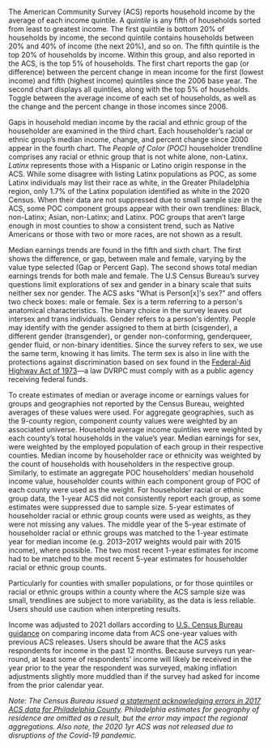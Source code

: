 The American Community Survey (ACS) reports household income by the average of each income quintile. A _quintile_ is any fifth of households sorted from least to greatest income. The first quintile is bottom 20% of households by income, the second quintile contains households between 20% and 40% of income (the next 20%), and so on. The fifth quintile is the top 20% of households by income. Within this group, and also reported in the ACS, is the top 5% of households. The first chart reports the gap (or difference) between the percent change in mean income for the first (lowest income) and fifth (highest income) quintiles since the 2006 base year. The second chart displays all quintiles, along with the top 5% of households. Toggle between the average income of each set of households, as well as the change and the percent change in those incomes since 2006. 

Gaps in household median income by the racial and ethnic group of the householder are examined in the third chart. Each householder’s racial or ethnic group’s median income, change, and percent change since 2000 appear in the fourth chart. The _People of Color (POC)_ householder trendline comprises any racial or ethnic group that is not white alone, non-Latinx. _Latinx_ represents those with a Hispanic or Latino origin response in the ACS. While some disagree with listing Latinx populations as POC, as some Latinx individuals may list their race as white, in the Greater Philadelphia region, only 1.7% of the Latinx population identified as white in the 2020 Census. When their data are not suppressed due to small sample size in the ACS, some POC component groups appear with their own trendlines: Black, non-Latinx; Asian, non-Latinx; and Latinx. POC groups that aren’t large enough in most counties to show a consistent trend, such as Native Americans or those with two or more races, are not shown as a result.

Median earnings trends are found in the fifth and sixth chart. The first shows the difference, or gap, between male and female, varying by the value type selected (Gap or Percent Gap). The second shows total median earnings trends for both male and female. The U.S Census Bureau’s survey questions limit explorations of sex and gender in a binary scale that suits neither sex nor gender. The ACS asks "What is Person[x]'s sex?" and offers two check boxes: male or female. Sex is a term referring to a person's anatomical characteristics. The binary choice in the survey leaves out intersex and trans individuals. Gender refers to a person's identity. People may identify with the gender assigned to them at birth (cisgender), a different gender (transgender), or gender non-conforming, genderqueer, gender fluid, or non-binary identities. Since the survey refers to sex, we use the same term, knowing it has limits. The term sex is also in line with the protections against discrimination based on sex found in the [Federal-Aid Highway Act of 1973](https://www.law.cornell.edu/uscode/text/23/324)—a law DVRPC must comply with as a public agency receiving federal funds.

To create estimates of median or average income or earnings values for groups and geographies not reported by the Census Bureau, weighted averages of these values were used. For aggregate geographies, such as the 9-county region, component county values were weighted by an associated universe. Household average income quintiles were weighted by each county’s total households in the value’s year. Median earnings for sex, were weighted by the employed population of each group in their respective counties. Median income by householder race or ethnicity was weighted by the count of households with householders in the respective group. Similarly, to estimate an aggregate POC householders’ median household income value, householder counts within each component group of POC of each county were used as the weight. For householder racial or ethnic group data, the 1-year ACS did not consistently report each group, as some estimates were suppressed due to sample size. 5-year estimates of householder racial or ethnic group counts were used as weights, as they were not missing any values. The middle year of the 5-year estimate of householder racial or ethnic groups was matched to the 1-year estimate year for median income (e.g. 2013–2017 weights would pair with 2015 income), where possible. The two most recent 1-year estimates for income had to be matched to the most recent 5-year estimates for householder racial or ethnic group counts.

Particularly for counties with smaller populations, or for those quintiles or racial or ethnic groups within a county where the ACS sample size was small, trendlines are subject to more variability, as the data is less reliable. Users should use caution when interpreting results.

Income was adjusted to 2021 dollars according to [U.S. Census Bureau guidance](https://www.census.gov/programs-surveys/acs/guidance/comparing-acs-data/2017.html) on comparing income data from ACS one-year values with previous ACS releases. Users should be aware that the ACS asks respondents for income in the past 12 months. Because surveys run year-round, at least some of respondents' income will likely be received in the year prior to the year the respondent was surveyed, making inflation adjustments slightly more muddled than if the survey had asked for income from the prior calendar year.

_Note: The Census Bureau issued [a statement acknowledging errors in 2017 ACS data for Philadelphia County](https://www.census.gov/programs-surveys/acs/technical-documentation/errata/121.html). Philadelphia estimates for geography of residence are omitted as a result, but the error may impact the regional aggregations.  Also note, the 2020 1yr ACS was not released due to disruptions of the Covid-19 pandemic._
